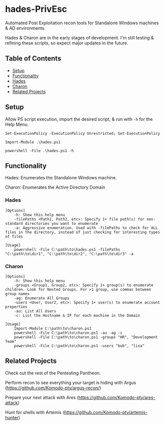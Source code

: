 # hades-PrivEsc
Automated Post Exploitation recon tools for Standalone Windows machines &amp; AD environments.

Hades & Charon are in the early stages of development. I'm still testing & refining these scripts, so expect major updates in the future.

## Table of Contents
- [Setup](#setup)
- [Functionality](#functionality)
- [Hades](#hades)
- [Charon](#charon)
- [Related Projects](#related-projects)

## Setup
Allow PS script execution, import the desired script, &amp; run with `-h` for the Help Menu.

```
Set-ExecutionPolicy -ExecutionPolicy Unrestricted; Get-ExecutionPolicy

Import-Module .\hades.ps1

powershell -File .\hades.ps1 -h
```

## Functionality
Hades: Enumerates the Standalone Windows machine.

Charon: Enumerates the Active Directory Domain

### Hades
```
[Options]
	-h: Show this help menu
	-filePaths <Path1, Path2, etc>: Specify 1+ file path(s) for non-standard directories you want to enumerate
	-a: Aggressive enumeration. Used with -filePaths to check for ALL files in the directory, instead of just checking for interesting types of files

[Usage]
	powershell -File C:\path\to\hades.ps1 -filePaths "C:\path\to\dir1", "C:\path\to\dir2", "C:\path\to\dir3" -a
```

### Charon
```
[Options]
	-h: Show this help menu
    -groups <Group1, Group2, etc>: Specify 1+ group(s) to enumerate children. Look for Nested Groups. For >1 group, use commas between group names
	-ag: Enumerate All Groups
	-users <User, User2, etc>: Specify 1+ user(s) to enumerate account properties
	-au: List All Users
	-c: List the Hostname & IP for each machine in the Domain

[Usage]
	Import-Module C:\path\to\charon.ps1
    powershell -File C:\path\to\charon.ps1 -au -ag -c
	powershell -File C:\path\to\charon.ps1 -groups "HR", "Development Team"
	powershell -File C:\path\to\charon.ps1 -users "bob", "lisa"
```

## Related Projects
Check out the rest of the Pentesting Pantheon:

Perform recon to see everything your target is hiding with Argus (https://github.com/Komodo-pty/argus-recon/)

Prepare your next attack with Ares (https://github.com/Komodo-pty/ares-attack)

Hunt for shells with Artemis (https://github.com/Komodo-pty/artemis-hunter)
